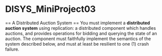 # DISYS_MiniProject03
== A Distributed Auction System ==    You must implement a **distributed auction system** using replication:  a distributed component which handles auctions, and provides  operations for bidding and querying the state of an auction. The  component must faithfully implement the semantics of the system  described below, and must at least be resilient to one (1) crash  failure.
